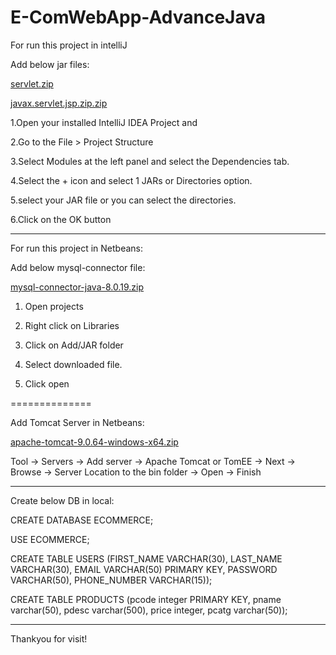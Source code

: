 # E-ComWebApp-AdvanceJava


For run this project in intelliJ

Add below jar files:

[servlet.zip](https://github.com/santoshkumaawat/E-ComWebApp-AdvanceJava/files/10098300/servlet.zip)

[javax.servlet.jsp.zip.zip](https://github.com/santoshkumaawat/E-ComWebApp-AdvanceJava/files/10098315/javax.servlet.jsp.zip.zip)

1.Open your installed IntelliJ IDEA Project and

2.Go to the File > Project Structure

3.Select Modules at the left panel and select the Dependencies tab.

4.Select the + icon and select 1 JARs or Directories option.

5.select your JAR file or you can select the directories.

6.Click on the OK button

--------------------------------



For run this project in Netbeans:

Add below mysql-connector file:

[mysql-connector-java-8.0.19.zip](https://github.com/santoshkumaawat/E-ComWebApp-AdvanceJava/files/10098451/mysql-connector-java-8.0.19.zip)

1. Open projects

2. Right click on Libraries

3. Click on Add/JAR folder

4. Select downloaded file.

5. Click open

==============

Add Tomcat Server in Netbeans:

[apache-tomcat-9.0.64-windows-x64.zip](https://github.com/santoshkumaawat/E-ComWebApp-AdvanceJava/files/10098472/apache-tomcat-9.0.64-windows-x64.zip)

Tool -> Servers -> Add server -> Apache Tomcat or TomEE -> Next -> Browse -> Server Location to the bin folder -> Open -> Finish

--------------------------------



Create below DB in local:

CREATE DATABASE ECOMMERCE;

USE ECOMMERCE;

CREATE TABLE USERS 
(FIRST_NAME VARCHAR(30), 
LAST_NAME VARCHAR(30), 
EMAIL VARCHAR(50) PRIMARY KEY, 
PASSWORD VARCHAR(50), 
PHONE_NUMBER VARCHAR(15));

CREATE TABLE PRODUCTS
(pcode integer PRIMARY KEY,
pname varchar(50), 
pdesc varchar(500),
price integer,
pcatg varchar(50));

--------------------------------



Thankyou for visit!
